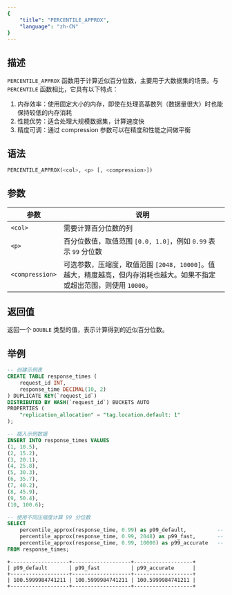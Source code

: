 ```yaml
---
{
    "title": "PERCENTILE_APPROX",
    "language": "zh-CN"
}
---
```


<!-- 
Licensed to the Apache Software Foundation (ASF) under one
or more contributor license agreements.  See the NOTICE file
distributed with this work for additional information
regarding copyright ownership.  The ASF licenses this file
to you under the Apache License, Version 2.0 (the
"License"); you may not use this file except in compliance
with the License.  You may obtain a copy of the License at
  http://www.apache.org/licenses/LICENSE-2.0
Unless required by applicable law or agreed to in writing,
software distributed under the License is distributed on an
"AS IS" BASIS, WITHOUT WARRANTIES OR CONDITIONS OF ANY
KIND, either express or implied.  See the License for the
specific language governing permissions and limitations
under the License.
-->

## 描述

`PERCENTILE_APPROX` 函数用于计算近似百分位数，主要用于大数据集的场景。与 `PERCENTILE` 函数相比，它具有以下特点：

1. 内存效率：使用固定大小的内存，即使在处理高基数列（数据量很大）时也能保持较低的内存消耗
2. 性能优势：适合处理大规模数据集，计算速度快
3. 精度可调：通过 compression 参数可以在精度和性能之间做平衡

## 语法

```sql
PERCENTILE_APPROX(<col>, <p> [, <compression>])
```

## 参数

| 参数 | 说明 |
| -- | -- |
| `<col>` | 需要计算百分位数的列 |
| `<p>` | 百分位数值，取值范围 `[0.0, 1.0]`，例如 `0.99` 表示 `99` 分位数 |
| `<compression>` | 可选参数，压缩度，取值范围 `[2048, 10000]`。值越大，精度越高，但内存消耗也越大。如果不指定或超出范围，则使用 `10000`。 |

## 返回值

返回一个 `DOUBLE` 类型的值，表示计算得到的近似百分位数。

## 举例

```sql
-- 创建示例表
CREATE TABLE response_times (
    request_id INT,
    response_time DECIMAL(10, 2)
) DUPLICATE KEY(`request_id`)
DISTRIBUTED BY HASH(`request_id`) BUCKETS AUTO
PROPERTIES (
    "replication_allocation" = "tag.location.default: 1"
);

-- 插入示例数据
INSERT INTO response_times VALUES
(1, 10.5),
(2, 15.2),
(3, 20.1),
(4, 25.8),
(5, 30.3),
(6, 35.7),
(7, 40.2),
(8, 45.9),
(9, 50.4),
(10, 100.6);

-- 使用不同压缩度计算 99 分位数
SELECT 
    percentile_approx(response_time, 0.99) as p99_default,          -- 默认压缩度
    percentile_approx(response_time, 0.99, 2048) as p99_fast,       -- 低压缩度，更快
    percentile_approx(response_time, 0.99, 10000) as p99_accurate   -- 高压缩度，更精确
FROM response_times;
```

```text
+-------------------+-------------------+-------------------+
| p99_default       | p99_fast          | p99_accurate      |
+-------------------+-------------------+-------------------+
| 100.5999984741211 | 100.5999984741211 | 100.5999984741211 |
+-------------------+-------------------+-------------------+
```


